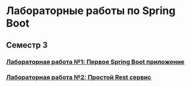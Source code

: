 # Лабораторные работы по Spring Boot


## Семестр 3

### [Лабораторная работа №1: Первое Spring Boot приложение](https://github.com/AMaslyakov/LabsJava/tree/main/projects/lab1/src/main/java/com/example/lab1)
### [Лабораторная работа №2: Простой Rest сервис](https://github.com/AMaslyakov/LabsJava/tree/main/projects/lab1/src/main/java/com/example/lab2)

